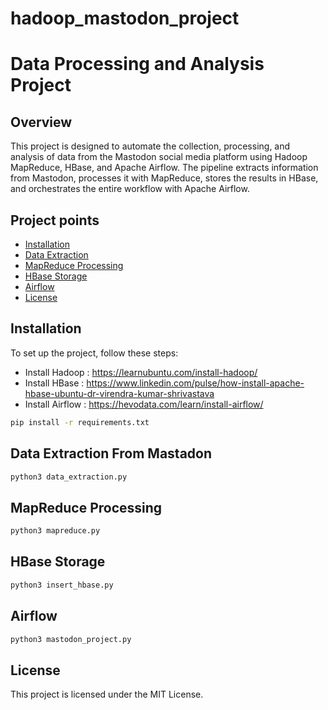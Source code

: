 # hadoop_mastodon_project

# Data Processing and Analysis Project

## Overview

This project is designed to automate the collection, processing, and analysis of data from the Mastodon social media platform using Hadoop MapReduce, HBase, and Apache Airflow. The pipeline extracts information from Mastodon, processes it with MapReduce, stores the results in HBase, and orchestrates the entire workflow with Apache Airflow.

## Project points

- [Installation](#installation)
- [Data Extraction](#data-extraction)
- [MapReduce Processing](#mapreduce-processing)
- [HBase Storage](#hbase-storage)
- [Airflow](#Airflow)
- [License](#license)

## Installation

To set up the project, follow these steps:

- Install Hadoop : https://learnubuntu.com/install-hadoop/
- Install HBase : https://www.linkedin.com/pulse/how-install-apache-hbase-ubuntu-dr-virendra-kumar-shrivastava
- Install Airflow : https://hevodata.com/learn/install-airflow/
  
```bash
pip install -r requirements.txt
```

## Data Extraction From Mastadon 

```bash
python3 data_extraction.py
```

## MapReduce Processing

```bash
python3 mapreduce.py
```

## HBase Storage

```bash
python3 insert_hbase.py
```
## Airflow

```bash
python3 mastodon_project.py
```

## License
This project is licensed under the MIT License.




